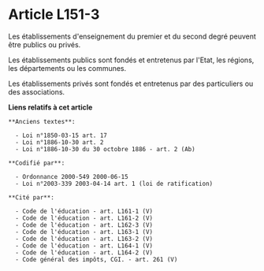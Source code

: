 # Article L151-3

Les établissements d'enseignement du premier et du second degré peuvent être publics ou privés.

Les établissements publics sont fondés et entretenus par l'Etat, les régions, les départements ou les communes.

Les établissements privés sont fondés et entretenus par des particuliers ou des associations.

**Liens relatifs à cet article**

	**Anciens textes**:

	  - Loi n°1850-03-15 art. 17
	  - Loi n°1886-10-30 art. 2
	  - Loi n°1886-10-30 du 30 octobre 1886 - art. 2 (Ab)

	**Codifié par**:

	  - Ordonnance 2000-549 2000-06-15
	  - Loi n°2003-339 2003-04-14 art. 1 (loi de ratification)

	**Cité par**:

	  - Code de l'éducation - art. L161-1 (V)
	  - Code de l'éducation - art. L161-2 (V)
	  - Code de l'éducation - art. L162-3 (V)
	  - Code de l'éducation - art. L163-1 (V)
	  - Code de l'éducation - art. L163-2 (V)
	  - Code de l'éducation - art. L164-1 (V)
	  - Code de l'éducation - art. L164-2 (V)
	  - Code général des impôts, CGI. - art. 261 (V)
